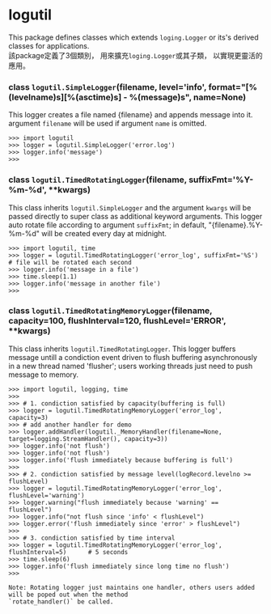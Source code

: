 # logutil
This package defines classes which extends ``loging.Logger`` or its's derived classes for applications.<br />
該package定義了3個類別， 用來擴充``loging.Logger``或其子類， 以實現更靈活的應用。


### class ``logutil.SimpleLogger``(filename, level='info', format="[%(levelname)s][%(asctime)s] - %(message)s", name=None)
This logger creates a file named {filename} and appends message into it. 
argument `filename` will be used if argument `name` is omitted.
```
>>> import logutil
>>> logger = logutil.SimpleLogger('error.log') 
>>> logger.info('message')                     
>>>
```

### class ``logutil.TimedRotatingLogger``(filename, suffixFmt='%Y-%m-%d', **kwargs)
This class inherits ``logutil.SimpleLogger`` and the argument `kwargs` will be passed directly to super class as additional keyword arguments. This logger auto rotate file according to argument `suffixFmt`; in default,  "{filename}.%Y-%m-%d" will be created every day at midnight.
```
>>> import logutil, time
>>> logger = logutil.TimedRotatingLogger('error_log', suffixFmt='%S')  # file will be rotated each second
>>> logger.info('message in a file')
>>> time.sleep(1.1)
>>> logger.info('message in another file')
>>>
```

### class ``logutil.TimedRotatingMemoryLogger``(filename, capacity=100, flushInterval=120, flushLevel='ERROR', **kwargs)
This class inherits ``logutil.TimedRotatingLogger``.
This logger buffers message untill a condiction event driven to flush buffering asynchronously in a new thread named 'flusher';
users working threads just need to push message to memory. 

```
>>> import logutil, logging, time
>>>
>>> # 1. condiction satisfied by capacity(buffering is full)
>>> logger = logutil.TimedRotatingMemoryLogger('error_log', capacity=3)
>>> # add another handler for demo
>>> logger.addHandler(logutil._MemoryHandler(filename=None, target=logging.StreamHandler(), capacity=3)) 
>>> logger.info('not flush')
>>> logger.info('not flush')
>>> logger.info('flush immediately because buffering is full')
>>>
>>> # 2. condiction satisfied by message level(logRecord.levelno >= flushLevel)
>>> logger = logutil.TimedRotatingMemoryLogger('error_log', flushLevel='warning')
>>> logger.warning("flush immediately because 'warning' == flushLevel")  
>>> logger.info("not flush since 'info' < flushLevel")
>>> logger.error('flush immediately since 'error' > flushLevel")   
>>>
>>> # 3. condiction satisfied by time interval
>>> logger = logutil.TimedRotatingMemoryLogger('error_log', flushInterval=5)      # 5 seconds
>>> time.sleep(6)
>>> logger.info('flush immediately since long time no flush')
>>>

Note: Rotating logger just maintains one handler, others users added will be poped out when the method 
`rotate_handler()` be called. 
```
